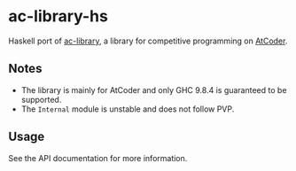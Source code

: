 # ac-library-hs

Haskell port of [ac-library](https://github.com/atcoder/ac-library), a library for competitive programming on [AtCoder](https://atcoder.jp/).

## Notes

- The library is mainly for AtCoder and only GHC 9.8.4 is guaranteed to be supported.
- The `Internal` module is unstable and does not follow PVP.

## Usage

See the API documentation for more information.

